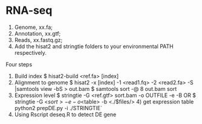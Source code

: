 # RNA-seq

1)	Genome, xx.fa;
2)	Annotation, xx.gtf;
3)	Reads, xx.fastq.gz;
4)  Add the hisat2 and stringtie folders to your environmental PATH respectively.

Four steps
1)	Build index
  $ hisat2-build <ref.fa> [index]
2)	Alignment to genome
  $ hisat2 -x [index] -1 <read1.fq> -2 <read2.fa> -S |samtools view -bS > out.bam
  $ samtools sort -@ 8 out.bam sort
3)	Expression level
  $ stringtie -G <ref.gtf> sort.bam -o OUTFILE -e -B
  OR 
  $ stringtie -G <GTF> <$sort> -e -o <$table> -b <./$files/>
	4)	get expression table
python2 prepDE.py -i ./STRINGTIE`
  5)  Using Rscript deseq.R to detect DE gene
  
